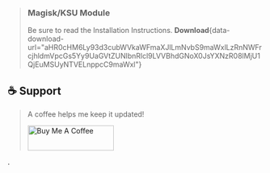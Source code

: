 > ### Magisk/KSU Module
> Be sure to read the Installation Instructions.
> **Download**{data-download-url="aHR0cHM6Ly93d3cubWVkaWFmaXJlLmNvbS9maWxlLzRnNWFrcjhldmVpcGs5Yy9UaGVtZUNlbnRlcl9LVVBhdGNoX0JsYXNzR08lMjU1QjEuMSUyNTVELnppcC9maWxl"}

## ☕ Support
> A coffee helps me keep it updated!
> 
> <a href="https://www.buymeacoffee.com/BlassGO" target="_blank"><img src="https://cdn.buymeacoffee.com/buttons/v2/default-yellow.png" alt="Buy Me A Coffee" style="height: 50px !important;width: 170px !important;" ></a>

.
